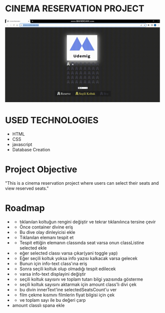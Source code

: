 # CINEMA RESERVATION PROJECT


![view project gif](cinema-reservation.gif)

# USED TECHNOLOGIES
- HTML
- CSS
- javascript 
- Database Creation

# Project Objective
"This is a cinema reservation project where users can select their seats and view reserved seats."


# Roadmap

- -  tıklanılan koltuğun rengini değiştir ve tekrar tıklanılınca tersine çevir
- - Önce container divine eriş 
- - Bu dive olay dinleyicisi ekle
- - Tıklanılan elemanı tespit et 
- - Tespit ettiğin elemanın classında seat varsa onun classListine selected ekle
- - eğer selected classı varsa çıkar(yani toggle yap)
- - Eğer seçili koltuk yoksa info yazısı kalkacak varsa gelecek
- - Bunun için info-text class'ına eriş 
- - Sonra seçili koltuk olup olmadığı tespit edilecek
- - varsa info-text displayini değiştir
- - seçili koltuk sayısını ve toplam tutarı bilgi yazısında gösterme
- - seçili koltuk sayısını aktarmak için amount class'lı divi çek
- - bu divin innerText'ine selectedSeatsCount'u ver
- - film çekme kısmını filmlerin fiyat bilgisi için çek
- - ve toplam sayı ile bu değeri çarp
-  amount classlı spana ekle
